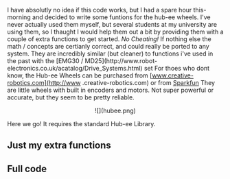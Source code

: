 I have absolutly no idea if this code works, but I had a spare hour this-
morning and decided to write some funtions for the hub-ee wheels. I've never
actually used them myself, but several students at my university are using
them, so I thaught I would help them out a bit by providing them with a couple
of extra functions to get started.   *No Cheating!* If nothing else the
math / concepts are certianly correct, and could really be ported to any
system. They are incredibly similar (but cleaner) to functions i've used in
the past with the [EMG30 / MD25](http://www.robot-
electronics.co.uk/acatalog/Drive_Systems.html) set For thoes who dont know,
the Hub-ee Wheels can be purchased from [www.creative-robotics.com](http://www
.creative-robotics.com) or from [Sparkfun](sparkfun) They are little wheels
with built in encoders and motors. Not super powerful or accurate, but they
seem to be pretty reliable.

<center>
![](hubee.png)
</center>

Here we go! It requires the standard Hub-ee Library.

##  Just my extra functions


<script src="https://gist.github.com/calumk/356265d47b19999d4443.js?file=hubee_extras.ino"></script>

##  Full code

<script src="https://gist.github.com/calumk/356265d47b19999d4443.js?file=hubee.ino"></script>

